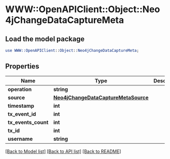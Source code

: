 # WWW::OpenAPIClient::Object::Neo4jChangeDataCaptureMeta

## Load the model package
```perl
use WWW::OpenAPIClient::Object::Neo4jChangeDataCaptureMeta;
```

## Properties
Name | Type | Description | Notes
------------ | ------------- | ------------- | -------------
**operation** | **string** |  | 
**source** | [**Neo4jChangeDataCaptureMetaSource**](Neo4jChangeDataCaptureMetaSource.md) |  | 
**timestamp** | **int** |  | 
**tx_event_id** | **int** |  | 
**tx_events_count** | **int** |  | 
**tx_id** | **int** |  | 
**username** | **string** |  | 

[[Back to Model list]](../README.md#documentation-for-models) [[Back to API list]](../README.md#documentation-for-api-endpoints) [[Back to README]](../README.md)


